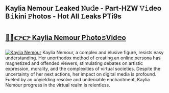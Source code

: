## Kaylia Nemour 𝙻eaked 𝙽u𝚍e - Part-HZW 𝚅𝚒deo B𝚒kini 𝙿hotos - Hot All 𝙻eaks PTi9s

# <h2><a href="http://ld75s0a.urlbe.top/?page=Kaylia+Nemour">🔗🔗👉👉 Kaylia Nemour P𝚑oto𝚜Vid𝚎o</a></h2>

[![Kaylia Nemour](https://i.imgur.com/eBuTRDB.gif)](http://ld75s0a.urlbe.top/?page=Kaylia+Nemour)
Kaylia Nemour, a complex and elusive figure, resists easy understanding. Her unorthodox method of creating an online persona has magnetized and offended viewers, stimulating debates on artistic expression, morality, and the complexities of virtual societies. Despite the uncertainty of her next actions, her impact on digital media is profound. Fueled by an unyielding resolve and undeniable enchantment, Kaylia Nemour progress in the virtual realm is relentless.
